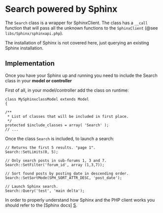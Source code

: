 Search powered by Sphinx
========================

The `Search` class is a wrapper for SphinxClient. The class has a `__call` function that will pass all the unknown functions to the `SphinxClient` (@see `libs/Sphinx/sphinxapi.php`).

The installation of Sphinx is not covered here, just querying an existing Sphinx installation.

Implementation
--------------
Once you have your Sphinx up and running you need to include the Search class in your **model or controller**

First of all, in your model/controller add the class on runtime:

	class MySphinxclassModel extends Model
	{

	/**
	 * List of classes that will be included in first place.
	 */
	protected $include_classes = array( 'Search' );
	// ...

Once the class `Search` is included, to launch a search:

	// Returns the first 5 results. "page 1".
	Search::SetLimits(0, 5);

	// Only search posts in sub-forums 1, 3 and 7.
	Search::SetFilter('forum_id', array (1,3,7));
 
	// Sort found posts by posting date in descending order.
	Search::SetSortMode(SPH_SORT_ATTR_DESC, 'post_date');

	// Launch Sphinx search.
	Search::Query('test', 'main delta');

In order to properly understand how Sphinx and the PHP client works you should refer to the [Sphinx docs] [S].

[S]: http://sphinxsearch.com/docs/